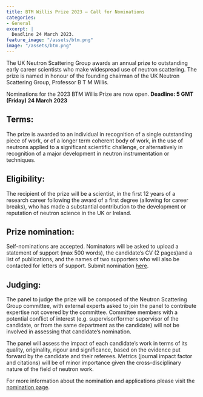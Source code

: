 ```yaml
---
title: BTM Willis Prize 2023 – Call for Nominations
categories:
- General
excerpt: |
  Deadline 24 March 2023.
feature_image: "/assets/btm.png"
image: "/assets/btm.png"
---
```


The UK Neutron Scattering Group awards an annual prize to outstanding early career scientists who make widespread use of neutron scattering. The prize is named in honour of the founding chairman of the UK Neutron Scattering Group, Professor B T M Willis.

Nominations for the 2023 BTM Willis Prize are now open.  **Deadline: 5 GMT (Friday) 24 March 2023**

## Terms: 
The prize is awarded to an individual in recognition of a single outstanding piece of work, or of a longer term coherent body of work, in the use of neutrons applied to a significant scientific challenge, or alternatively in recognition of a major development in neutron instrumentation or techniques.

## Eligibility: 
The recipient of the prize will be a scientist, in the first 12 years of a research career following the award of a first degree (allowing for career breaks), who has made a substantial contribution to the development or reputation of neutron science in the UK or Ireland.
 
## Prize nomination:
Self-nominations are accepted.   Nominators will be asked to upload a statement of support (max 500 words), the candidate’s CV (2 pages)and a list of publications, and the names of two supporters who will also be contacted for letters of support. Submit nomination [here](https://www.smartsurvey.co.uk/s/NSG-BTM-Willis-Prize/). 

## Judging:
The panel to judge the prize will be composed of the Neutron Scattering Group committee, with external experts asked to join the panel to contribute expertise not covered by the committee. Committee members with a potential conflict of interest (e.g. supervisor/former supervisor of the candidate, or from the same department as the candidate) will not be involved in assessing that candidate’s nomination.

The panel will assess the impact of each candidate’s work in terms of its quality, originality, rigour and significance, based on the evidence put forward by the candidate and their referees.  Metrics (journal impact factor and citations) will be of minor importance given the cross-disciplinary nature of the field of neutron work.



For more information about the nomination and applications please visit the [nomination page](https://www.smartsurvey.co.uk/s/NSG-BTM-Willis-Prize/).
